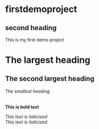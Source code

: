 # firstdemoproject

## second heading
This is my first demo project

# The largest heading
## The second largest heading
###### The smallest heading


**This is bold text**	

*This text is italicized*	
_This text is italicized_

